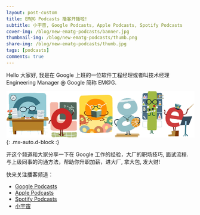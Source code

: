 ```yaml
---
layout: post-custom
title: EM@G Podcasts 播客开播啦!
subtitle: 小宇宙, Google Podcasts, Apple Podcasts, Spotify Podcasts
cover-img: /blog/new-ematg-podcasts/banner.jpg
thumbnail-img: /blog/new-ematg-podcasts/thumb.png
share-img: /blog/new-ematg-podcasts/thumb.jpg
tags: [podcasts]
comments: true
---
```


Hello 大家好, 我是在 Google 上班的一位软件工程经理或者叫技术经理 Engineering Manager @ Google 简称 EM@G.

![Google](/blog/new-ematg-podcasts/google.png){: .mx-auto.d-block :}

开这个频道和大家分享一下在 Google 工作的经验，大厂的职场技巧, 面试流程. 与上级同事的沟通方法，帮助你升职加薪，进大厂, 拿大包, 发大财!

快来关注播客频道：

- [Google Podcasts]()
- [Apple Podcasts](https://podcasts.apple.com/gb/podcast/em-g-podcasts-%E6%92%AD%E5%AE%A2/id1605407339)
- [Spotify Podcasts](https://open.spotify.com/show/0DFToAGxqvfrtGRE8sSo0y)
- [小宇宙](https://www.xiaoyuzhoufm.com/podcast/61e4126bb54d285407a095cc?s=eyJ1IjoiNjFlNDExZTUyY2JkN2MwMTc2ZjBkOGE1In0%3D)

